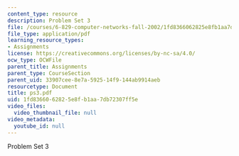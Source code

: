 ```yaml
---
content_type: resource
description: Problem Set 3
file: /courses/6-829-computer-networks-fall-2002/1fd8366062825e8fb1aa7db72307ff5e_ps3.pdf
file_type: application/pdf
learning_resource_types:
- Assignments
license: https://creativecommons.org/licenses/by-nc-sa/4.0/
ocw_type: OCWFile
parent_title: Assignments
parent_type: CourseSection
parent_uid: 33907cee-8e7a-5925-14f9-144ab9914aeb
resourcetype: Document
title: ps3.pdf
uid: 1fd83660-6282-5e8f-b1aa-7db72307ff5e
video_files:
  video_thumbnail_file: null
video_metadata:
  youtube_id: null
---
```

Problem Set 3